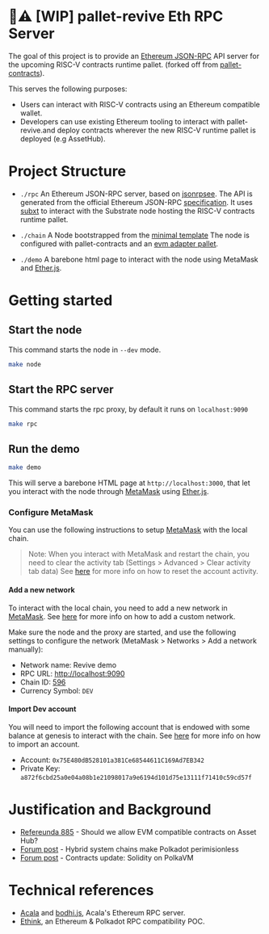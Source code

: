 # 🚧⚠️ [WIP] pallet-revive Eth RPC Server

The goal of this project is to provide an [Ethereum JSON-RPC](https://ethereum.org/en/developers/docs/apis/json-rpc/) API server for the upcoming RISC-V contracts runtime pallet. (forked off from [pallet-contracts](https://github.com/paritytech/polkadot-sdk/tree/master/substrate/frame/contracts)).

This serves the following purposes:

- Users can interact with RISC-V contracts using an Ethereum compatible wallet.
- Developers can use existing Ethereum tooling to interact with pallet-revive.and deploy contracts wherever the new RISC-V runtime pallet is deployed (e.g AssetHub).

# Project Structure

- `./rpc`
  An Ethereum JSON-RPC server, based on [jsonrpsee](https://github.com/paritytech/jsonrpsee).
  The API is generated from the official Ethereum JSON-RPC [specification](https://github.com/ethereum/execution-apis).
  It uses [subxt](https://github.com/paritytech/subxt) to interact with the Substrate node hosting the RISC-V contracts runtime pallet.

- `./chain`
  A Node bootstrapped from the [minimal template](https://github.com/paritytech/polkadot-sdk/tree/master/templates/minimal)
  The node is configured with pallet-contracts and an [evm adapter pallet](./chain/pallet-contracts-evm).

- `./demo`
  A barebone html page to interact with the node using MetaMask and [Ether.js](https://github.com/ethers-io/ethers.js).

# Getting started

## Start the node

This command starts the node in `--dev` mode.

```bash
make node
```

## Start the RPC server

This command starts the rpc proxy, by default it runs on `localhost:9090`

```bash
make rpc
```

## Run the demo

```bash
make demo
```

This will serve a barebone HTML page at `http://localhost:3000`, that let you interact with the node through [MetaMask](https://metamask.io) using [Ether.js](https://github.com/ethers-io/ethers.js).

### Configure MetaMask

You can use the following instructions to setup [MetaMask](https://metamask.io) with the local chain.

> Note: When you interact with MetaMask and restart the chain, you need to clear the activity tab (Settings > Advanced > Clear activity tab data)
> See [here](https://support.metamask.io/managing-my-wallet/resetting-deleting-and-restoring/how-to-clear-your-account-activity-reset-account) for more info on how to reset the account activity.

#### Add a new network

To interact with the local chain, you need to add a new network in [MetaMask](https://metamask.io).
See [here](https://support.metamask.io/networks-and-sidechains/managing-networks/how-to-add-a-custom-network-rpc/#adding-a-network-manually) for more info on how to add a custom network.

Make sure the node and the proxy are started, and use the following settings to configure the network (MetaMask > Networks > Add a network manually):
  
- Network name: Revive demo
- RPC URL: <http://localhost:9090>
- Chain ID: [596](https://github.com/paritytech/revive-ethereum-rpc/blob/main/chain/runtime/src/lib.rs?plain=1#L198)
- Currency Symbol: `DEV`

#### Import Dev account

You will need to import the following account that is endowed with some balance at genesis to interact with the chain.
See [here](https://support.metamask.io/managing-my-wallet/accounts-and-addresses/how-to-import-an-account/) for more info on how to import an account.

- Account: `0x75E480dB528101a381Ce68544611C169Ad7EB342`
- Private Key: `a872f6cbd25a0e04a08b1e21098017a9e6194d101d75e13111f71410c59cd57f`

# Justification and Background

- [Refereunda 885](https://polkadot.polkassembly.io/referenda/885) - Should we allow EVM compatible contracts on Asset Hub?
- [Forum post](https://forum.polkadot.network/t/hybrid-system-chains-make-polkadot-permissionless/7089) - Hybrid system chains make Polkadot perimisionless
- [Forum post](https://forum.polkadot.network/t/contracts-update-solidity-on-polkavm/6949) - Contracts update: Solidity on PolkaVM

# Technical references

- [Acala](https://github.com/AcalaNetwork/Acala) and [bodhi.js](https://github.com/AcalaNetwork/bodhi.js), Acala's Ethereum RPC server.
- [Ethink](https://github.com/agryaznov/ethink), an Ethereum & Polkadot RPC compatibility POC.
